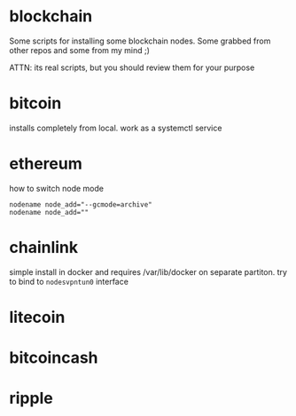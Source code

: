 # blockchain
Some scripts for installing some blockchain nodes. Some grabbed from other repos and some from my mind ;)


ATTN: its real scripts, but you should review them for your purpose

# bitcoin

installs completely from local. work as a systemctl service

# ethereum

how to switch node mode
```
nodename node_add="--gcmode=archive"
nodename node_add=""
```

# chainlink

simple install in docker and requires /var/lib/docker on separate partiton. try to bind to `nodesvpntun0` interface

# litecoin

# bitcoincash

# ripple


